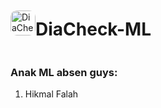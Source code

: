<div style="display: flex; align-items: center; width: 100%;">
  <img src="https://github.com/user-attachments/assets/6428cf40-0911-4c00-b45d-f8f65d66b7ac" style="width: 40px; border-radius: 10px;" alt="DiaCheck Icon">
  <h1>DiaCheck-ML</h1>
</div>

### Anak ML absen guys:
1. Hikmal Falah

